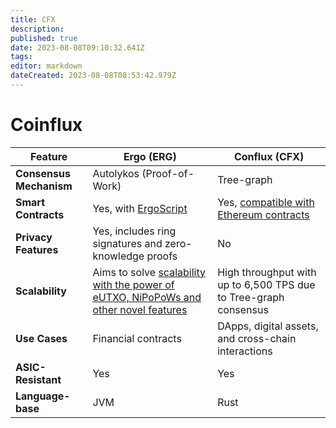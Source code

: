 ```yaml
---
title: CFX
description: 
published: true
date: 2023-08-08T09:10:32.641Z
tags: 
editor: markdown
dateCreated: 2023-08-08T08:53:42.979Z
---
```


# Coinflux


| Feature | Ergo (ERG) | Conflux (CFX) |
|---------|------------|---------------|
| **Consensus Mechanism** | Autolykos (Proof-of-Work) | Tree-graph |
| **Smart Contracts** | Yes, with [ErgoScript](https://docs.ergoplatform.com/dev/scs/ergoscript/) | Yes, [compatible with Ethereum contracts](https://developer.confluxnetwork.org/conflux-doc/docs/EVM-Space/intro_of_evm_space/) |
| **Privacy Features** | Yes, includes ring signatures and zero-knowledge proofs | No |
| **Scalability** | Aims to solve [scalability with the power of eUTXO, NiPoPoWs and other novel features](https://docs.ergoplatform.com/dev/protocol/scaling/) | High throughput with up to 6,500 TPS due to Tree-graph consensus |
| **Use Cases** | Financial contracts | DApps, digital assets, and cross-chain interactions |
| **ASIC-Resistant** | Yes | Yes |
| **Language-base** | JVM | Rust |


